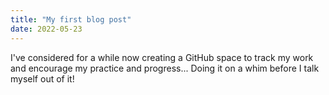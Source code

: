 ```yaml
---
title: "My first blog post"
date: 2022-05-23
---
```

I've considered for a while now creating a GitHub space to track my work and encourage my practice and progress...
Doing it on a whim before I talk myself out of it!
